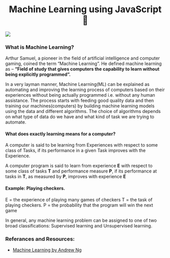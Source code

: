<h1 align="center">Machine Learning using JavaScript 🚀</h1>

<img src="https://d39xr7ireu4fgp.cloudfront.net/main/image/resize?file=accounts%2F14342%2Ffiles%2F827.png&t=pzivyi&method=crop&crop%5Bx%5D=0&crop%5By%5D=0&crop%5Bwidth%5D=4000&crop%5Bheight%5D=2250&max_width=1000" >

### What is Machine Learning?

Arthur Samuel, a pioneer in the field of artificial intelligence and computer gaming, coined the term “Machine Learning”. He defined machine learning as – <b>“Field of study that gives computers the capability to learn without being explicitly programmed”.</b>

In a very layman manner, Machine Learning(ML) can be explained as automating and improving the learning process of computers based on their experiences without being actually programmed i.e. without any human assistance. The process starts with feeding good quality data and then training our machines(computers) by building machine learning models using the data and different algorithms. The choice of algorithms depends on what type of data do we have and what kind of task we are trying to automate.

#### What does exactly learning means for a computer?

A computer is said to be learning from Experiences with respect to some class of Tasks, if its performance in a given Task improves with the Experience.

A computer program is said to learn from experience <b>E</b> with respect to some class of tasks <b>T</b> and performance measure <b>P</b>, if its performance at tasks in <b>T</b>, as measured by <b>P</b>, improves with experience <b>E</b>

#### Example: Playing checkers.

E = the experience of playing many games of checkers
T = the task of playing checkers.
P = the probability that the program will win the next game

In general, any machine learning problem can be assigned to one of two broad classifications:
Supervised learning and Unsupervised learning.



### Referances and Resources:

- [Machine Learning by Andrew Ng](https://www.youtube.com/watch?v=qeHZOdmJvFU&list=PLZ9qNFMHZ-A4rycgrgOYma6zxF4BZGGPW&index=1)
